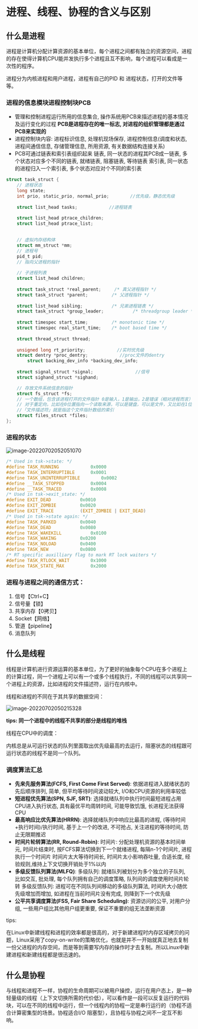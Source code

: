 # 进程、线程、协程的含义与区别



## 什么是进程

进程是计算机分配计算资源的基本单位，每个进程之间都有独立的资源空间，进程的存在使得计算机CPU能并发执行多个进程且互不影响，每个进程可以看成是一次性的程序。



进程分为内核进程和用户进程，进程有自己的PID 和 进程状态，打开的⽂件等等。







### 进程的信息模块进程控制块PCB

- 管理和控制进程运行所用的信息集合, 操作系统用PCB来描述进程的基本情况及运行变化的过程
  **PCB是进程存在的唯一标志, 对进程的组织管理都是通过PCB来实现的**
- 进程控制块内容: 进程标识信息, 处理机现场保存, 进程控制信息(调度和状态, 进程间通信信息, 存储管理信息, 所用资源, 有关数据结构连接关系)
- PCB可通过链表和索引表组织起来
  链表, 同一状态的进程其PCB成一链表, 多个状态对应多个不同的链表, 就绪链表, 阻塞链表, 等待链表
  索引表, 同一状态的进程归入一个索引表, 多个状态对应对个不同的索引表

```C
struct task_struct { 
	// 进程状态 
	long state; 
	int prio, static_prio, normal_prio;        //优先级，静态优先级
 
	struct list_head tasks;            //进程链表
 
	struct list_head ptrace_children;
	struct list_head ptrace_list;
 

	// 虚拟内存结构体 
	struct mm_struct *mm; 
	// 进程号 
	pid_t pid; 
	// 指向⽗进程的指针 
    
	// ⼦进程列表 
	struct list_head children; 
    
    struct task_struct *real_parent;     /* 真父进程指针 */
	struct task_struct *parent;         /* 父进程指针 */
 
	struct list_head sibling;	        /* 兄弟进程链表 */
	struct task_struct *group_leader;	        /* threadgroup leader */
 
	struct timespec start_time; 		/* monotonic time */
	struct timespec real_start_time;	/* boot based time */
 
	struct thread_struct thread;
    
    unsigned long rt_priority;            //实时优先级
    struct dentry *proc_dentry;            //proc文件的dentry
        struct backing_dev_info *backing_dev_info;
 
	struct signal_struct *signal;                //信号
	struct sighand_struct *sighand;

	// 存放⽂件系统信息的指针 
	struct fs_struct *fs; 
	// ⼀个数组，包含该进程打开的⽂件指针 0是输⼊，1是输出，2是错误（相对进程而言）
    // 对于重定向，比如在0位置指向一个读取来源，可以是键盘，可以是文件，又比如在1位置指向输出来源，可以是显示器也可以是文件
    //「⽂件描述符」就是指这个⽂件指针数组的索引 
	struct files_struct *files; 
};
```





### 进程的状态



![image-20220702052051070](https://typroa-pic-sh-1258186845.cos.ap-shanghai.myqcloud.com/img/202207020520103.png)



```c
/* Used in tsk->state: */
#define TASK_RUNNING			0x0000
#define TASK_INTERRUPTIBLE		0x0001
#define TASK_UNINTERRUPTIBLE		0x0002
#define __TASK_STOPPED			0x0004
#define __TASK_TRACED			0x0008
/* Used in tsk->exit_state: */
#define EXIT_DEAD			0x0010
#define EXIT_ZOMBIE			0x0020
#define EXIT_TRACE			(EXIT_ZOMBIE | EXIT_DEAD)
/* Used in tsk->state again: */
#define TASK_PARKED			0x0040
#define TASK_DEAD			0x0080
#define TASK_WAKEKILL			0x0100
#define TASK_WAKING			0x0200
#define TASK_NOLOAD			0x0400
#define TASK_NEW			0x0800
/* RT specific auxilliary flag to mark RT lock waiters */
#define TASK_RTLOCK_WAIT		0x1000
#define TASK_STATE_MAX			0x2000
```







### 进程与进程之间的通信方式：

1. 信号【Ctrl+C】
2. 信号量【锁】
3. 共享内存【0拷贝】
4. Socket【网络】
5. 管道【pipeline】
6. 消息队列





## 什么是线程

线程是计算机进行资源运算的基本单位，为了更好的抽象每个CPU在多个进程上的计算过程，同一个进程上可以有一个或多个线程执行，不同的线程可以共享同一个进程上的资源，比如进程的文件描述符，运行在内核中。





线程和进程的不同在于其共享的数据空间：

![image-20220702050215328](https://typroa-pic-sh-1258186845.cos.ap-shanghai.myqcloud.com/img/202207020502363.png)



**tips: 同一个进程中的线程不共享的部分是线程的堆栈**



线程在CPU中的调度：

​	内核总是从可运行状态的队列里面取出优先级最高的去运行，阻塞状态的线程跟可运行状态的线程不是同一个队列。



### 调度算法汇总

- **先来先服务算法(FCFS, First Come First Served)**: 依据进程进入就绪状态的先后顺序排列, 简单, 但平均等待时间波动较大, I/O和CPU资源的利用率较低
- **短进程优先算法(SPN, SJF, SRT)**: 选择就绪队列中执行时间最短进程占用CPU进入执行状态, 具有最优平均周转时间, 可能导致饥饿, 长进程无法获得CPU
- **最高响应比优先算法(HRRN)**: 选择就绪队列中响应比最高的进程, (等待时间+执行时间)/执行时间, 基于上一个的改进, 不可抢占, 关注进程的等待时间, 防止无限期推迟
- **时间片轮转算法(RR, Round-Robin)**: 时间片: 分配处理机资源的基本时间单元, 时间片结束时, 按FCFS算法切换到下一个就绪进程, 每隔n-1个时间片, 进程执行一个时间片
  时间片太大等待时间长, 时间片太小影响吞吐量, 合适长度, 经验规则,维持上下文切换开销处于1%以内
- **多级反馈队列算法(MLFQ)**:
  多级队列: 就绪队列被划分为多个独立的子队列, 比如交互, 批处理, 每个队列拥有自己的调度策略, 队列间的调度使用时间片轮转
  多级反馈队列: 进程可在不同队列间移动的多级队列算法, 时间片大小随优先级增加而增加, 如进程在当前时间片没有完成, 则降到下一个优先级
- **公平共享调度算法(FSS, Fair Share Scheduling)**: 资源访问的公平, 对用户分组, 一些用户组比其他用户组更重要, 保证不重要的组无法垄断资源



tips:

在Linux中新建线程和进程的效率都是很⾼的，对于新建进程时内存区域拷⻉的问题，Linux采⽤了copy-on-write的策略优化，也就是并不一开始就真正地去复制一份⽗进程的内存空间，⽽是等到需要写内存的操作时才去复制。所以Linux中新建进程和新建线程都是很迅速的。



## 什么是协程

与线程和进程不一样，协程的生命周期可以被用户操控，运行在用户态上，是一种轻量级的线程（上下文切换所需的代价低），可以看作是一段可以反复运行的代码块，可以在不同的线程中运行，但一个线程内的协程一定是串行运行的（协程不适合计算密集型的场景。协程适合I/O 阻塞型），且协程与协程之间不一定互不影响。

